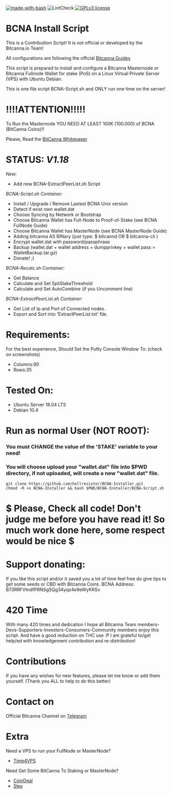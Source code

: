[![made-with-bash](https://img.shields.io/badge/Made%20with-Bash-1f425f.svg)](https://www.gnu.org/software/bash/)
![LintCheck](https://github.com/hellresistor/BCNA-Installer/workflows/LintCheck/badge.svg?branch=master)
[![GPLv3 license](https://img.shields.io/badge/License-GPLv3-blue.svg)](http://perso.crans.org/besson/LICENSE.html)

# BCNA Install Script

This is a Contribuition Script! It is not official or developed by the Bitcanna.io Team!

All configurations are following the official [Bitcanna Guides](https://www.bitcanna.io/guides) 

This script is prepared to install and configure a Bitcanna Masternode or Bitcanna Fullnode Wallet for stake (PoS) on a Linux Virtual Private Server (VPS) with Ubuntu Debian.

This is one file script BCNA-Script.sh and ONLY run one time on the server!

# !!!!ATTENTION!!!!!
To Run the Masternode YOU NEED AT LEAST 100K (100.000) of BCNA (BitCanna Coins)!!

Please, Read the [BitCanna Whitepaper](https://www.bitcanna.io/whitepaper)


# STATUS: *V1.18*

*New:*
 - Add new BCNA-ExtractPeerList.sh Script 

*BCNA-Script.sh Container:*
 - Install / Upgrade / Remove Lastest BCNA Unix version
 - Detect if exist own wallet.dat
 - Choose Syncing by Network or Bootstrap
 - Choose Bitcanna Wallet has Full-Node to Proof-of-Stake (see BCNA FullNode Guide)
 - Choose Bitcanna Wallet has MasterNode (see BCNA MasterNode Guide)
 - Adding bitcanna AS BINary (just type: $ bitcannd OR $ bitcanna-cli )
 - Encrypt wallet.dat with password/passphrase
 - Backup (wallet.dat + wallet address + dumpprivkey + wallet pass = WalletBackup.tar.gz)
 - Donate! ;)

*BCNA-Recalc.sh Container:*
 - Get Balance
 - Calculate and Set SpliStakeThreshold
 - Calculate and Set AutoCombine (if you Uncomment line)
 
*BCNA-ExtractPeerList.sh Container:*
 - Get List of Ip and Port of Connected nodes.
 - Export and Sort into 'ExtractPeerList.txt' file.

# Requirements: 

For the best experience, Should Set the Putty Console Window To: (check on screenshots)
 - Columns:90
 - Rows:35 

# Tested On:
 - Ubuntu Server 18.04 LTS
 - Debian 10.4

# Run as normal User (NOT ROOT):
 ### You must CHANGE the value of the 'STAKE' variable to your need!
 ### You will choose upload your "wallet.dat" file into $PWD directory, if not uploaded, will create a new "wallet.dat" file.
    git clone https://github.com/hellresistor/BCNA-Installer.git
    chmod -R +x BCNA-Installer && bash $PWD/BCNA-Installer/BCNA-Script.sh


# $ Please, Check all code! Don't judge me before you have read it! So much work done here, some respect would be nice $
 
 
# Support donating:
If you like this script and/or it saved you a lot of time
feel free do give tips to get some seeds or CBD with Bitcanna Coins.
BCNA Address:  B73RRFVtndfPRNSgSQg34yqz4e9eWyKRSv

# 420 Time
With many 420 times and dedication
I hope all Bitcanna Team members-Devs-Supporters-Investors-Consumers-Community members enjoy this script. And have a good reduction on THC use :P
I am grateful to/get help/ed with knowledgement contribution and re-distribution!

# Contributions
If you have any wishes for new features, please let me know or add them yourself. 
(Thank you ALL to help to do this better)

# Contact on
Official Bitcanna Channel on [Telegram](https://t.me/joinchat/F4JfThITJB3cU-uaCwtKlQ)

# Extra
 Need a VPS to run your FullNode or MasterNode?

  - [Time4VPS](https://www.time4vps.com/?affid=4335)

 Need Get Some BitCanna To Staking or MasterNode?

 - [CoinDeal](https://coindeal.com/ref/AV4X)
 - [Stex](https://app.stex.com/?ref=75177165)
